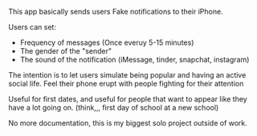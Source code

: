 This app basically sends users Fake notifications to their iPhone.

Users can set:
- Frequency of messages (Once everuy 5-15 minutes)
- The gender of the "sender" 
- The sound of the notification (iMessage, tinder, snapchat, instagram)

The intention is to let users simulate being popular and having an active social life. Feel their phone erupt with people fighting for their attention

Useful for first dates, and useful for people that want to appear like they have a lot going on. (think,,, first day of school at a new school)


No more documentation, this is my biggest solo project outside of work.
 
